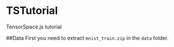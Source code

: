 # TSTutorial
TensorSpace.js tutorial

##Data
First you need to extract ```mnist_train.zip``` in the ```data``` folder.
